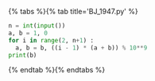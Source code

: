 {% tabs %}{% tab title='BJ_1947.py' %}

```py
n = int(input())
a, b = 1, 0
for i in range(2, n+1) :
  a, b = b, ((i - 1) * (a + b)) % 10**9
print(b)
```

{% endtab %}{% endtabs %}
